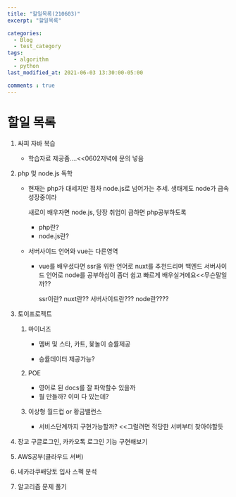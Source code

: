 ```yaml
---
title: "할일목록(210603)"
excerpt: "할일목록"

categories:
  - Blog
  - test_category
tags:
  - algorithm
  - python
last_modified_at: 2021-06-03 13:30:00-05:00

comments : true
---
```


# 할일 목록

1. 싸피 자바 복습

   - 학습자료 제공좀....<<0602저녁에 문의 넣음

2. php 및 node.js 독학

   - 현재는 php가 대세지만 점차 node.js로 넘어가는 추세. 생태계도 node가 급속성장중이라 

     새로이 배우자면 node.js, 당장 취업이 급하면 php공부하도록

     - php란?
     - node.js란?

   - 서버사이드 언어와 vue는 다른영역

     - vue를 배우셨다면 ssr을 위한 언어로 nuxt를 추천드리며 백엔드 서버사이드 언어로 node를 공부하심이 좀더 쉽고 빠르게 배우실거에요<<무슨말일까??

       ssr이란? nuxt란?? 서버사이드란??? node란????

3. 토이프로젝트

   1. 마이너즈

      - 멤버 및 스타, 카트, 윷놀이 승률제공

      - 승률데이터 제공가능?

   2. POE

      - 영어로 된 docs를 잘 파악할수 있을까
      - 뭘 만들까? 이미 다 있는데?

   3. 이상형 월드컵 or 황금밸런스

      - 서비스단계까지 구현가능할까? <<그럴려면 적당한 서버부터 찾아야할듯

4. 장고 구글로그인, 카카오톡 로그인 기능 구현해보기

5. AWS공부(클라우드 서버)

6. 네카라쿠배당토 입사 스펙 분석

7. 알고리즘 문제 풀기

